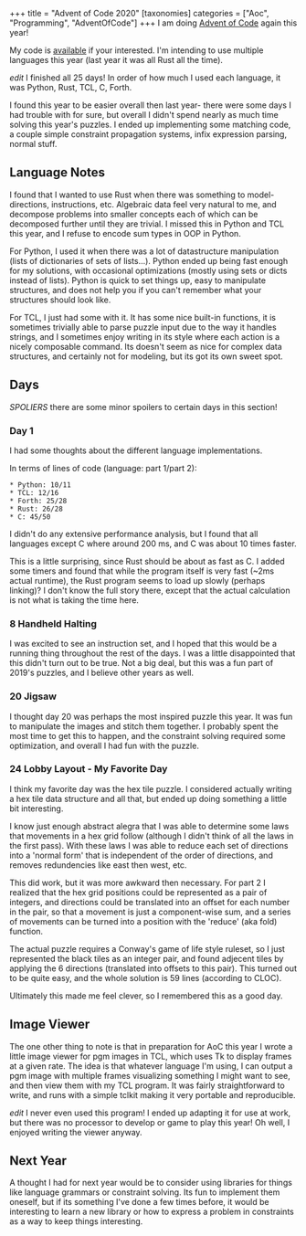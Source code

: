 +++
title = "Advent of Code 2020"
[taxonomies]
categories = ["Aoc", "Programming", "AdventOfCode"]
+++
I am doing [Advent of Code](https://adventofcode.com/) again this year!


My code is [available](https://github.com/nsmryan/aoc2020) if your interested.
I'm intending to use multiple languages this year (last year it was all Rust all
the time).


*edit* I finished all 25 days! In order of how much I used each language,
it was Python, Rust, TCL, C, Forth.

I found this year to be easier overall then last year- there were some days
I had trouble with for sure, but overall I didn't spend nearly as much time
solving this year's puzzles. I ended up implementing some matching code,
a couple simple constraint propagation systems, infix expression parsing,
normal stuff.


## Language Notes
I found that I wanted to use Rust when there was something to model-
directions, instructions, etc. Algebraic data feel very natural to me, and
decompose problems into smaller concepts each of which can be decomposed
further until they are trivial. I missed this in Python and TCL this year, and
I refuse to encode sum types in OOP in Python.

For Python, I used it when there was a lot of datastructure manipulation (lists
of dictionaries of sets of lists...).  Python ended up being fast enough for my
solutions, with occasional optimizations (mostly using sets or dicts instead of
lists). Python is quick to set things up, easy to manipulate structures, and
does not help you if you can't remember what your structures should look like.

For TCL, I just had some with it. It has some nice built-in functions,
it is sometimes trivially able to parse puzzle input due to the way it
handles strings, and I sometimes enjoy writing in its style 
where each action is a nicely composable command. Its doesn't seem
as nice for complex data structures, and certainly not for modeling,
but its got its own sweet spot.


## Days
*SPOLIERS* there are some minor spoilers to certain days in this section!

### Day 1
I had some thoughts about the different language implementations.


In terms of lines of code (language: part 1/part 2):

    * Python: 10/11
    * TCL: 12/16
    * Forth: 25/28
    * Rust: 26/28
    * C: 45/50

I didn't do any extensive performance analysis, but I found that all languages except C
where around 200 ms, and C was about 10 times faster.


This is a little surprising, since Rust should be about as fast as C. I added some 
timers and found that while the program itself is very fast (~2ms actual runtime), the
Rust program seems to load up slowly (perhaps linking)?
I don't know the full story there, except that
the actual calculation is not what is taking the time here.

### 8 Handheld Halting
I was excited to see an instruction set, and I hoped that this would be a running
thing throughout the rest of the days. I was a little disappointed that this 
didn't turn out to be true. Not a big deal, but this was a fun part of 2019's puzzles,
and I believe other years as well.


### 20 Jigsaw
I thought day 20 was perhaps the most inspired puzzle this year. It was fun to manipulate
the images and stitch them together. I probably spent the most time to get this to happen,
and the constraint solving required some optimization, and overall I had fun
with the puzzle.


### 24 Lobby Layout - My Favorite Day 
I think my favorite day was the hex tile puzzle. I considered actually writing a
hex tile data structure and all that, but ended up doing something a little bit
interesting.



I know just enough abstract alegra that I was able to determine some laws that
movements in a hex grid follow (although I didn't think of all the laws in the
first pass). With these laws I was able to reduce each set of directions into
a 'normal form' that is independent of the order of directions, and removes
redundencies like east then west, etc.


This did work, but it was more awkward then necessary. For part 2 I realized
that the hex grid positions could be represented as a pair of integers, and
directions could be translated into an offset for each number in the pair,
so that a movement is just a component-wise sum, and a series of movements
can be turned into a position with the 'reduce' (aka fold) function.


The actual puzzle requires a Conway's game of life style ruleset, so I just
represented the black tiles as an integer pair, and found adjecent tiles by
applying the 6 directions (translated into offsets to this pair). This
turned out to be quite easy, and the whole solution is 59 lines (according to
CLOC).


Ultimately this made me feel clever, so I remembered this as a good day.


## Image Viewer
The one other thing to note is that in preparation for AoC this year I wrote a little
image viewer for pgm images in TCL, which uses Tk to display frames at a given rate.
The idea is that whatever language I'm using, I can output a pgm image with multiple
frames visualizing something I might want to see, and then view them with my TCL
program. It was fairly straightforward to write, and runs with a simple tclkit
making it very portable and reproducible.

*edit* I never even used this program! I ended up adapting it for use at work,
but there was no processor to develop or game to play this year! Oh well,
I enjoyed writing the viewer anyway.

## Next Year
A thought I had for next year would be to consider using libraries for things like
language grammars or constraint solving. Its fun to implement them oneself, but if
its something I've done a few times before, it would be interesting to learn
a new library or how to express a problem in constraints as a way to keep things
interesting. 

